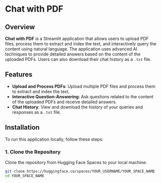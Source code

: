 # Chat with PDF

## Overview

**Chat with PDF** is a Streamlit application that allows users to upload PDF files, process them to extract and index the text, and interactively query the content using natural language. The application uses advanced AI techniques to provide detailed answers based on the content of the uploaded PDFs. Users can also download their chat history as a `.txt` file.

## Features

- **Upload and Process PDFs**: Upload multiple PDF files and process them to extract and index the text.
- **Interactive Question-Answering**: Ask questions related to the content of the uploaded PDFs and receive detailed answers.
- **Chat History**: View and download the history of your queries and responses as a `.txt` file.

## Installation

To run this application locally, follow these steps:

### 1. Clone the Repository

Clone the repository from Hugging Face Spaces to your local machine:

```bash
git clone https://huggingface.co/spaces/YOUR_USERNAME/YOUR_SPACE_NAME
cd YOUR_SPACE_NAME
